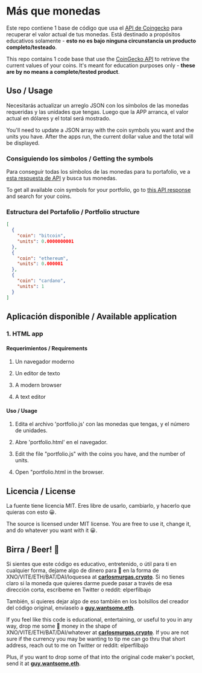 # Más que monedas

Este repo contiene 1 base de código que usa el [API de Coingecko](https://www.coingecko.com/en/api) para recuperar el valor actual de tus monedas. Está destinado a propósitos educativos solamente - **esto no es bajo ninguna circunstancia un producto completo/testeado**. 

This repo contains 1 code base that use the [CoinGecko API](https://www.coingecko.com/en/api) to retrieve the current values of your coins. It's meant for education purposes only - **these are by no means a complete/tested product**.

## Uso / Usage

Necesitarás actualizar un arreglo JSON con los símbolos de las monedas requeridas y las unidades que tengas. Luego que la APP arranca, el valor actual en dólares y el total será mostrado.

You'll need to update a JSON array with the coin symbols you want and the units you have. After the apps run, the current dollar value and the total will be displayed.

### Consiguiendo los símbolos / Getting the symbols

Para conseguir todas los símbolos de las monedas para tu portafolio, ve a [esta respuesta de API](https://api.coingecko.com/api/v3/coins/list) y busca tus monedas.

To get all available coin symbols for your portfolio, go to [this API response](https://api.coingecko.com/api/v3/coins/list) and search for your coins.

### Estructura del Portafolio / Portfolio structure

```json
[
  {
    "coin": "bitcoin",
    "units": 0.0000000001
  },
  {
    "coin": "ethereum",
    "units": 0.000001
  },
  {
    "coin": "cardano",
    "units": 1
  }
]
```

## Aplicación disponible / Available application

### 1. HTML app

#### Requerimientos / Requirements

1. Un navegador moderno
2. Un editor de texto

1. A modern browser
2. A text editor

#### Uso / Usage

1. Edita el archivo 'portfolio.js' con las monedas que tengas, y el número de unidades.
2. Abre 'portfolio.html' en el navegador.

1. Edit the file "portfolio.js" with the coins you have, and the number of units.
2. Open "portfolio.html in the browser.

## Licencia / License

La fuente tiene licencia MIT. Eres libre de usarlo, cambiarlo, y hacerlo que quieras con esto 😀.

The source is licensed under MIT license. You are free to use it, change it, and do whatever you want with it 😀.

## Birra / Beer! 🍻

Si sientes que este código es educativo, entretenido, o útil para ti en cualquier forma, dejame algo de dinero para 🍺 en la forma de XNO/VITE/ETH/BAT/DAI/loquesea at **[carlosmurgas.crypto](https://etherscan.io/address/0x94c732aae0b82cb594b9c4f61e7a8779003b8773)**.
Si no tienes claro si la moneda que quieres darme puede pasar a través de esa dirección corta, escríbeme en Twitter o reddit: elperfilbajo

También, si quieres dejar algo de eso también en los bolsillos del creador del código original, envíaselo a **[guy.wantsome.eth](https://etherscan.io/address/guy.wantsome.eth)**.

If you feel like this code is educational, entertaining, or useful to you in any way, drop me some 🍺 money in the shape of XNO/VITE/ETH/BAT/DAI/whatever at **[carlosmurgas.crypto](https://etherscan.io/address/0x94c732aae0b82cb594b9c4f61e7a8779003b8773)**.
If you are not sure if the currency you may be wanting to tip me can go thru that short address, reach out to me on Twitter or reddit: elperfilbajo

Plus, if you want to drop some of that into the original code maker's pocket, send it at **[guy.wantsome.eth](https://etherscan.io/address/guy.wantsome.eth)**.
